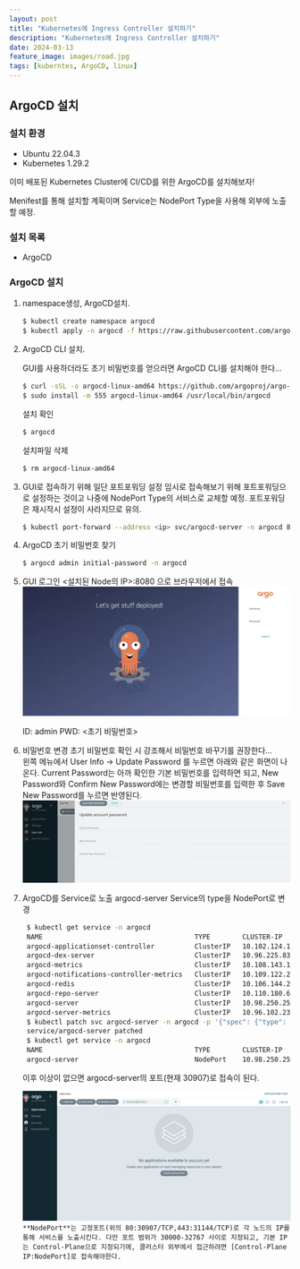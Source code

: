 ```yaml
---
layout: post
title: "Kubernetes에 Ingress Controller 설치하기"
description: "Kubernetes에 Ingress Controller 설치하기"
date: 2024-03-13
feature_image: images/road.jpg
tags: [kuberntes, ArgoCD, linux]
---
```

## ArgoCD 설치

### 설치 환경

- Ubuntu 22.04.3
- Kubernetes 1.29.2

이미 배포된 Kubernetes Cluster에 CI/CD를 위한 ArgoCD를 설치해보자!   

Menifest를 통해 설치할 계획이며 Service는 NodePort Type을 사용해 외부에 노출할 예정.

<!--more-->

### 설치 목록

- ArgoCD

### ArgoCD 설치
1. namespace생성, ArgoCD설치.

   ```bash
   $ kubectl create namespace argocd
   $ kubectl apply -n argocd -f https://raw.githubusercontent.com/argoproj/argo-cd/stable/manifests/install.yaml
   ```

2. ArgoCD CLI 설치.

   GUI를 사용하더라도 초기 비밀번호를 얻으러면 ArgoCD CLI를 설치해야 한다...
   ```bash
   $ curl -sSL -o argocd-linux-amd64 https://github.com/argoproj/argo-cd/releases/latest/download/argocd-linux-amd64
   $ sudo install -m 555 argocd-linux-amd64 /usr/local/bin/argocd
   ```

   설치 확인
   ```bash
   $ argocd
   ```

   설치파일 삭제
   ```bash
   $ rm argocd-linux-amd64
   ```

3. GUI로 접속하기 위해 일단 포트포워딩 설정
   임시로 접속해보기 위해 포트포워딩으로 설정하는 것이고 나중에 NodePort Type의 서비스로 교체할 예정. 포트포워딩은 재시작시 설정이 사라지므로 유의.

   ```bash
   $ kubectl port-forward --address <ip> svc/argocd-server -n argocd 8080:443
   ```

4. ArgoCD 초기 비밀번호 찾기
   ```bash
   $ argocd admin initial-password -n argocd
   ```

5. GUI 로그인
   <설치된 Node의 IP>:8080 으로 브라우저에서 접속  
   ![image-20240313213002944](images\image-20240313213002944.png)

   ID: admin
   PWD: <초기 비밀번호>

6. 비밀번호 변경
   초기 비밀번호 확인 시 강조해서 비밀번호 바꾸기를 권장한다...   
   왼쪽 메뉴에서 User Info -> Update Password 를 누르면 아래와 같은 화면이 나온다. Current Password는 아까 확인한 기본 비밀번호를 입력하면 되고, New Password와 Confirm New Password에는 변경할 비밀번호를 입력한 후 Save New Password를 누르면 반영된다.
   ![image-20240313213440472](images\image-20240313213440472.png)

7. ArgoCD를 Service로 노출
   argocd-server Service의 type을 NodePort로 변경

   ```bash
    $ kubectl get service -n argocd
    NAME                                      TYPE        CLUSTER-IP       EXTERNAL-IP   PORT(S)                      AGE
    argocd-applicationset-controller          ClusterIP   10.102.124.16    <none>        7000/TCP,8080/TCP            39m
    argocd-dex-server                         ClusterIP   10.96.225.83     <none>        5556/TCP,5557/TCP,5558/TCP   39m
    argocd-metrics                            ClusterIP   10.108.143.143   <none>        8082/TCP                     39m
    argocd-notifications-controller-metrics   ClusterIP   10.109.122.212   <none>        9001/TCP                     39m
    argocd-redis                              ClusterIP   10.106.144.25    <none>        6379/TCP                     39m
    argocd-repo-server                        ClusterIP   10.110.180.61    <none>        8081/TCP,8084/TCP            39m
    argocd-server                             ClusterIP   10.98.250.254    <none>        80/TCP,443/TCP               39m
    argocd-server-metrics                     ClusterIP   10.96.102.237    <none>        8083/TCP                     39m
    $ kubectl patch svc argocd-server -n argocd -p '{"spec": {"type": "NodePort"}}'
    service/argocd-server patched
    $ kubectl get service -n argocd
    NAME                                      TYPE        CLUSTER-IP       EXTERNAL-IP   PORT(S)                      AGE
    argocd-server                             NodePort    10.98.250.254    <none>        80:30907/TCP,443:31144/TCP   40m
   ```

   이후 이상이 없으면 argocd-server의 포트(현재 30907)로 접속이 된다.

   ![image-20240313213122441](images\image-20240313213122441.png)
   `**NodePort**는 고정포트(위의 80:30907/TCP,443:31144/TCP)로 각 노드의 IP를 통해 서비스를 노출시킨다. 다만 포트 범위가 30000-32767 사이로 지정되고, 기본 IP는 Control-Plane으로 지정되기에, 클러스터 외부에서 접근하려면 [Control-Plane IP:NodePort]로 접속해야한다.`